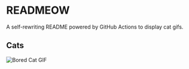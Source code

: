 # READMEOW

A self-rewriting README powered by GitHub Actions to display cat gifs.

## Cats

![Bored Cat GIF](https://media4.giphy.com/media/v1.Y2lkPTlhY2QwMmRhcWxzM3hqc2hndjV1dHVudzRhbjY3a3d1Y211ZnRiOG9uNWdmNG41diZlcD12MV9naWZzX3NlYXJjaCZjdD1n/mlvseq9yvZhba/200.gif)
